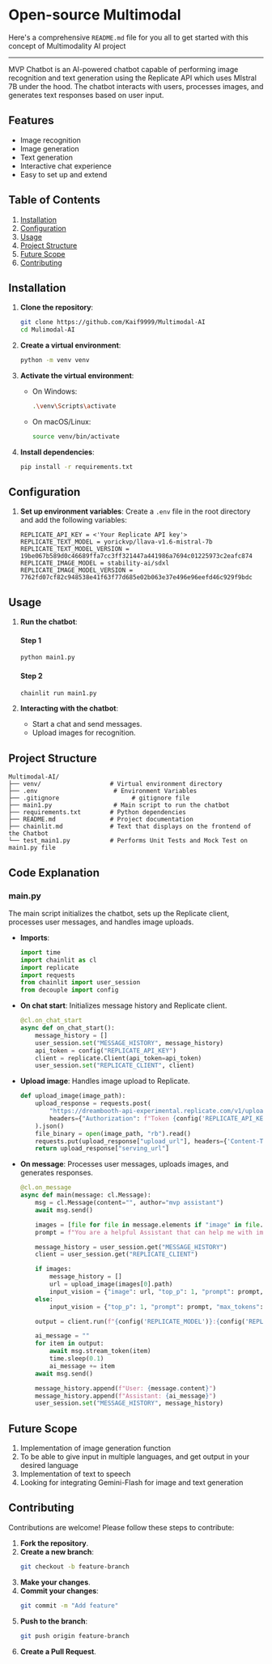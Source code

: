 # Open-source Multimodal 

Here's a comprehensive `README.md` file for you all to get started with this concept of Multimodality AI project

---

MVP Chatbot is an AI-powered chatbot capable of performing image recognition and text generation using the Replicate API which uses MIstral 7B under the hood. The chatbot interacts with users, processes images, and generates text responses based on user input.

## Features

- Image recognition
- Image generation
- Text generation
- Interactive chat experience
- Easy to set up and extend

## Table of Contents

1. [Installation](#installation)
2. [Configuration](#configuration)
3. [Usage](#usage)
4. [Project Structure](#project-structure)
5. [Future Scope](#future-scope)
6. [Contributing](#contributing)

## Installation

1. **Clone the repository**:
    ```bash
    git clone https://github.com/Kaif9999/Multimodal-AI
    cd Mulimodal-AI
    ```

2. **Create a virtual environment**:
    ```bash
    python -m venv venv
    ```

3. **Activate the virtual environment**:
    - On Windows:
        ```bash
        .\venv\Scripts\activate
        ```
    - On macOS/Linux:
        ```bash
        source venv/bin/activate
        ```

4. **Install dependencies**:
    ```bash
    pip install -r requirements.txt
    ```

## Configuration

1. **Set up environment variables**:
    Create a `.env` file in the root directory and add the following variables:
    ```env
    REPLICATE_API_KEY = <'Your Replicate API key'>
    REPLICATE_TEXT_MODEL = yorickvp/llava-v1.6-mistral-7b
    REPLICATE_TEXT_MODEL_VERSION = 19be067b589d0c46689ffa7cc3ff321447a441986a7694c01225973c2eafc874
    REPLICATE_IMAGE_MODEL = stability-ai/sdxl
    REPLICATE_IMAGE_MODEL_VERSION = 7762fd07cf82c948538e41f63f77d685e02b063e37e496e96eefd46c929f9bdc
    ```

## Usage

1. **Run the chatbot**:

   #### Step 1
    ```bash
    python main1.py
    ```
   #### Step 2
    ```bash
    chainlit run main1.py
    ```

3. **Interacting with the chatbot**:
    - Start a chat and send messages.
    - Upload images for recognition.

## Project Structure

```plaintext
Multimodal-AI/
├── venv/                   # Virtual environment directory
├── .env                     # Environment Variables
├── .gitignore                    # gitignore file
├── main1.py                 # Main script to run the chatbot
├── requirements.txt        # Python dependencies
├── README.md               # Project documentation
├── chainlit.md             # Text that displays on the frontend of the Chatbot
└── test_main1.py           # Performs Unit Tests and Mock Test on main1.py file
```

## Code Explanation

### main.py

The main script initializes the chatbot, sets up the Replicate client, processes user messages, and handles image uploads.

- **Imports**:
    ```python
    import time
    import chainlit as cl
    import replicate
    import requests
    from chainlit import user_session
    from decouple import config
    ```

- **On chat start**:
    Initializes message history and Replicate client.
    ```python
    @cl.on_chat_start
    async def on_chat_start():
        message_history = []
        user_session.set("MESSAGE_HISTORY", message_history)
        api_token = config("REPLICATE_API_KEY")
        client = replicate.Client(api_token=api_token)
        user_session.set("REPLICATE_CLIENT", client)
    ```

- **Upload image**:
    Handles image upload to Replicate.
    ```python
    def upload_image(image_path):
        upload_response = requests.post(
            "https://dreambooth-api-experimental.replicate.com/v1/upload/filename.png",
            headers={"Authorization": f"Token {config('REPLICATE_API_KEY')}"}
        ).json()
        file_binary = open(image_path, "rb").read()
        requests.put(upload_response["upload_url"], headers={'Content-Type': 'image/png'}, data=file_binary)
        return upload_response["serving_url"]
    ```

- **On message**:
    Processes user messages, uploads images, and generates responses.
    ```python
    @cl.on_message
    async def main(message: cl.Message):
        msg = cl.Message(content="", author="mvp assistant")
        await msg.send()

        images = [file for file in message.elements if "image" in file.mime]
        prompt = f"You are a helpful Assistant that can help me with image recognition and text generation.\n\nPrompt: {message.content}"

        message_history = user_session.get("MESSAGE_HISTORY")
        client = user_session.get("REPLICATE_CLIENT")

        if images:
            message_history = []
            url = upload_image(images[0].path)
            input_vision = {"image": url, "top_p": 1, "prompt": prompt, "max_tokens": 1024, "temperature": 0.6}
        else:
            input_vision = {"top_p": 1, "prompt": prompt, "max_tokens": 1024, "temperature": 0.5, "history": message_history}

        output = client.run(f"{config('REPLICATE_MODEL')}:{config('REPLICATE_MODEL_VERSION')}", input=input_vision)

        ai_message = ""
        for item in output:
            await msg.stream_token(item)
            time.sleep(0.1)
            ai_message += item
        await msg.send()

        message_history.append(f"User: {message.content}")
        message_history.append(f"Assistant: {ai_message}")
        user_session.set("MESSAGE_HISTORY", message_history)
    ```

## Future Scope 
1. Implementation of image generation function
2. To be able to give input in multiple languages, and get output in your desired language
3. Implementation of text to speech
4. Looking for integrating Gemini-Flash for image and text generation

## Contributing

Contributions are welcome! Please follow these steps to contribute:

1. **Fork the repository**.
2. **Create a new branch**:
    ```bash
    git checkout -b feature-branch
    ```
3. **Make your changes**.
4. **Commit your changes**:
    ```bash
    git commit -m "Add feature"
    ```
5. **Push to the branch**:
    ```bash
    git push origin feature-branch
    ```
6. **Create a Pull Request**.

